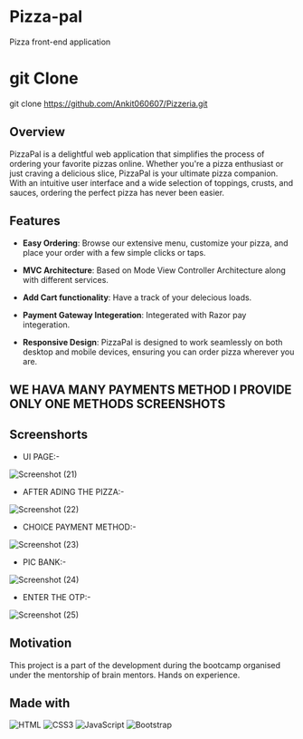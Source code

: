 # Pizza-pal

Pizza front-end application
# git Clone

git clone https://github.com/Ankit060607/Pizzeria.git

## Overview

PizzaPal is a delightful web application that simplifies the process of ordering your favorite pizzas online. Whether you're a pizza enthusiast or just craving a delicious slice, PizzaPal is your ultimate pizza companion. With an intuitive user interface and a wide selection of toppings, crusts, and sauces, ordering the perfect pizza has never been easier.

## Features

- **Easy Ordering**: Browse our extensive menu, customize your pizza, and place your order with a few simple clicks or taps.

- **MVC Architecture**: Based on Mode View Controller Architecture along with different services.

- **Add Cart functionality**: Have a track of your delecious loads.

- **Payment Gateway Integeration**: Integerated with Razor pay integeration.

- **Responsive Design**: PizzaPal is designed to work seamlessly on both desktop and mobile devices, ensuring you can order pizza wherever you are.

## WE HAVA MANY PAYMENTS METHOD I PROVIDE ONLY ONE METHODS SCREENSHOTS

## Screenshorts
+ UI PAGE:-
  
![Screenshot (21)](https://github.com/user-attachments/assets/ae6dc67c-80b5-42cf-9a08-9d966286b93a)

+ AFTER ADING THE PIZZA:-

![Screenshot (22)](https://github.com/user-attachments/assets/e884a9c0-9678-47b8-a6f3-7d38927efc93)

+ CHOICE PAYMENT METHOD:-

![Screenshot (23)](https://github.com/user-attachments/assets/c45170e3-7121-4fe9-a411-b5aaaddbbaab)

+ PIC BANK:-

![Screenshot (24)](https://github.com/user-attachments/assets/cbe3be60-4518-4b37-ad19-d9a23ef4490f)

+ ENTER THE OTP:-

![Screenshot (25)](https://github.com/user-attachments/assets/5af0eeca-2f5e-4484-a0b5-5577e74e97ef)


## Motivation

This project is a part of the development during the bootcamp organised under the mentorship of brain mentors. Hands on experience.

## Made with  

![HTML](https://img.shields.io/badge/HTML-239120?style=for-the-badge&logo=html5&logoColor=white)  ![CSS3](https://img.shields.io/badge/CSS3-1572B6?style=for-the-badge&logo=css3&logoColor=white) ![JavaScript](https://img.shields.io/badge/JavaScript-F7DF1E?style=for-the-badge&logo=javascript&logoColor=black) ![Bootstrap](https://img.shields.io/badge/Bootstrap-563D7C?style=for-the-badge&logo=bootstrap&logoColor=white)  

